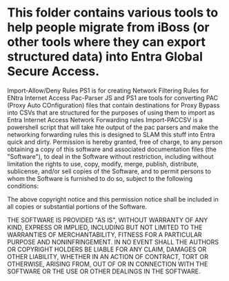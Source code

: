 # This folder contains various tools to help people migrate from iBoss (or other tools where they can export structured data) into Entra Global Secure Access.

Import-Allow/Deny Rules PS1 is for creating Network Filtering Rules for ENtra Internet Access
Pac-Parser JS and PS1 are tools for converting PAC (Proxy Auto COnfiguration) files that contain destinations for Proxy Bypass into CSVs that are structured for the purposes of using them to import as Entra Internet Access Network Forwarding rules
Import-PACCSV is a powershell script that will take hte output of the pac parsers and make the networking forwarding rules
this is designed to SLAM this stuff into Entra quick and dirty. 
Permission is hereby granted, free of charge, to any person obtaining a copy of this software and associated documentation files (the "Software"), to deal in the Software without restriction, including without limitation the rights to use, copy, modify, merge, publish, distribute, sublicense, and/or sell copies of the Software, and to permit persons to whom the Software is furnished to do so, subject to the following conditions:

The above copyright notice and this permission notice shall be included in all copies or substantial portions of the Software.

THE SOFTWARE IS PROVIDED "AS IS", WITHOUT WARRANTY OF ANY KIND, EXPRESS OR IMPLIED, INCLUDING BUT NOT LIMITED TO THE WARRANTIES OF MERCHANTABILITY, FITNESS FOR A PARTICULAR PURPOSE AND NONINFRINGEMENT. IN NO EVENT SHALL THE AUTHORS OR COPYRIGHT HOLDERS BE LIABLE FOR ANY CLAIM, DAMAGES OR OTHER LIABILITY, WHETHER IN AN ACTION OF CONTRACT, TORT OR OTHERWISE, ARISING FROM, OUT OF OR IN CONNECTION WITH THE SOFTWARE OR THE USE OR OTHER DEALINGS IN THE SOFTWARE.
